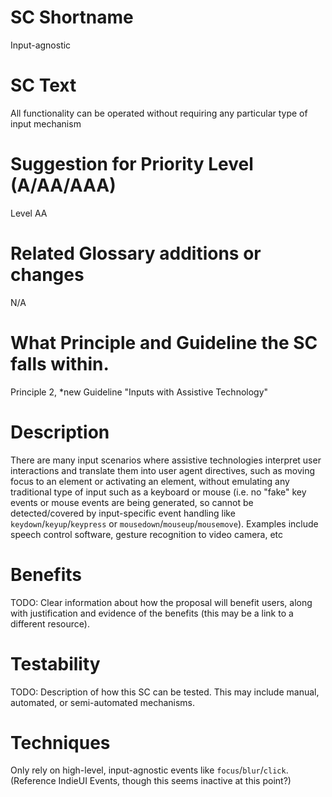 # SC Shortname

Input-agnostic

# SC Text

All functionality can be operated without requiring any particular type of input mechanism

# Suggestion for Priority Level (A/AA/AAA)

Level AA

# Related Glossary additions or changes

N/A

# What Principle and Guideline the SC falls within.

Principle 2, *new Guideline "Inputs with Assistive Technology"

# Description

There are many input scenarios where assistive technologies interpret user interactions and translate them into user agent directives, such as moving focus to an element or activating an element, without emulating any traditional type of input such as a keyboard or mouse (i.e. no "fake" key events or mouse events are being generated, so cannot be detected/covered by input-specific event handling like `keydown`/`keyup`/`keypress` or `mousedown`/`mouseup`/`mousemove`). Examples include speech control software, gesture recognition to video camera, etc

# Benefits

TODO: Clear information about how the proposal will benefit users, along with justification and evidence of the benefits (this may be a link to a different resource).

# Testability

TODO: Description of how this SC can be tested. This may include manual, automated, or semi-automated mechanisms.

# Techniques

Only rely on high-level, input-agnostic events like `focus`/`blur`/`click`. (Reference IndieUI Events, though this seems inactive at this point?)
